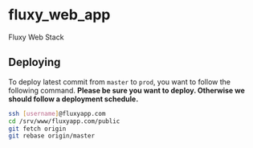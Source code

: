 fluxy_web_app
=============

Fluxy Web Stack 


Deploying
-----------
To deploy latest commit from ```master``` to ```prod```, you want to follow the following command. 
**Please be sure you want to deploy. Otherwise we should follow a deployment schedule.**
```sh
ssh [username]@fluxyapp.com
cd /srv/www/fluxyapp.com/public
git fetch origin
git rebase origin/master
```
